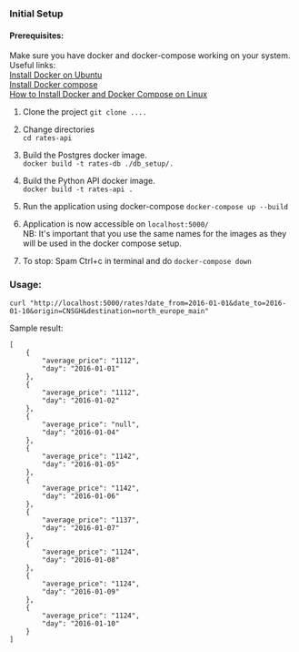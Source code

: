 ### Initial Setup

#### Prerequisites:
Make sure you have docker and docker-compose working on your system.  
Useful links:  
[Install Docker on Ubuntu](https://docs.docker.com/engine/install/ubuntu/)  
[Install Docker compose](https://docs.docker.com/compose/install/other/)  
[How to Install Docker and Docker Compose on Linux](https://www.howtogeek.com/devops/how-to-install-docker-and-docker-compose-on-linux/)  

1. Clone the project
`git clone ....`

2. Change directories  
`cd rates-api`

3. Build the Postgres docker image.  
`docker build -t rates-db ./db_setup/.`  

4. Build the Python API docker image.  
`docker build -t rates-api .`  

5. Run the application using docker-compose
`docker-compose up --build` 

6. Application is now accessible on `localhost:5000/`  
NB: It's important that you use the same names for the images as they will be used in the docker compose setup.

7. To stop: Spam Ctrl+c in terminal and do `docker-compose down`

### Usage:
`curl "http://localhost:5000/rates?date_from=2016-01-01&date_to=2016-01-10&origin=CNSGH&destination=north_europe_main"
`

Sample result:  
```
[
    {
        "average_price": "1112",
        "day": "2016-01-01"
    },
    {
        "average_price": "1112",
        "day": "2016-01-02"
    },
    {
        "average_price": "null",
        "day": "2016-01-04"
    },
    {
        "average_price": "1142",
        "day": "2016-01-05"
    },
    {
        "average_price": "1142",
        "day": "2016-01-06"
    },
    {
        "average_price": "1137",
        "day": "2016-01-07"
    },
    {
        "average_price": "1124",
        "day": "2016-01-08"
    },
    {
        "average_price": "1124",
        "day": "2016-01-09"
    },
    {
        "average_price": "1124",
        "day": "2016-01-10"
    }
]
```


